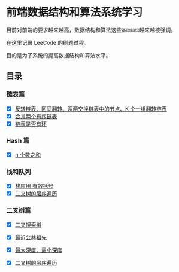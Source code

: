 # 前端数据结构和算法系统学习

目前对前端的要求越来越高，数据结构和算法这些`基础知识`越来越被强调。

在这里记录 LeeCode 的刷题过程。

目的是为了系统的提高数据结构和算法水平。

## 目录

### 链表篇

- [x] [反转链表、区间翻转、两两交换链表中的节点、K 个一组翻转链表](/leecode/linkedList/reverseLinkedList)
- [x] [合并两个有序链表](/leecode/linkedList/mergeLinkedList)
- [x] [链表是否有环](/leecode/linkedList/loop)

### Hash 篇

- [x] [n 个数之和](/leecode/hash/sum)

### 栈和队列

- [x] [栈应用 有效括号](/leecode/Stack/stack)
- [x] [二叉树的层序遍历](/leecode/Binary/levelOrderTraversal)

### 二叉树篇

- [x] [二叉搜索树](/leecode/Binary/BST)
- [x] [最近公共祖先](/leecode/Binary/CommonAncestor)
- [x] [最大深度、最小深度](/leecode/Binary/TreeDepth)
- [x] [二叉树的层序遍历](/leecode/Binary/levelOrderTraversal)



